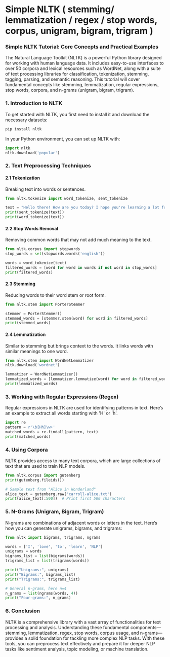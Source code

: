 # Simple NLTK ( stemming/ lemmatization / regex / stop words, corpus, unigram, bigram, trigram )
### Simple NLTK Tutorial: Core Concepts and Practical Examples

The Natural Language Toolkit (NLTK) is a powerful Python library designed for working with human language data. It includes easy-to-use interfaces to over 50 corpora and lexical resources such as WordNet, along with a suite of text processing libraries for classification, tokenization, stemming, tagging, parsing, and semantic reasoning. This tutorial will cover fundamental concepts like stemming, lemmatization, regular expressions, stop words, corpora, and n-grams (unigram, bigram, trigram).

### 1. **Introduction to NLTK**

To get started with NLTK, you first need to install it and download the necessary datasets:

```bash
pip install nltk
```

In your Python environment, you can set up NLTK with:

```python
import nltk
nltk.download('popular')
```

### 2. **Text Preprocessing Techniques**

#### **2.1 Tokenization**
Breaking text into words or sentences.

```python
from nltk.tokenize import word_tokenize, sent_tokenize

text = "Hello there! How are you today? I hope you're learning a lot from this tutorial."
print(sent_tokenize(text))
print(word_tokenize(text))
```

#### **2.2 Stop Words Removal**
Removing common words that may not add much meaning to the text.

```python
from nltk.corpus import stopwords
stop_words = set(stopwords.words('english'))

words = word_tokenize(text)
filtered_words = [word for word in words if not word in stop_words]
print(filtered_words)
```

#### **2.3 Stemming**
Reducing words to their word stem or root form.

```python
from nltk.stem import PorterStemmer

stemmer = PorterStemmer()
stemmed_words = [stemmer.stem(word) for word in filtered_words]
print(stemmed_words)
```

#### **2.4 Lemmatization**
Similar to stemming but brings context to the words. It links words with similar meanings to one word.

```python
from nltk.stem import WordNetLemmatizer
nltk.download('wordnet')

lemmatizer = WordNetLemmatizer()
lemmatized_words = [lemmatizer.lemmatize(word) for word in filtered_words]
print(lemmatized_words)
```

### 3. **Working with Regular Expressions (Regex)**

Regular expressions in NLTK are used for identifying patterns in text. Here’s an example to extract all words starting with 'H' or 'h'.

```python
import re
pattern = r'\b[Hh]\w+'
matched_words = re.findall(pattern, text)
print(matched_words)
```

### 4. **Using Corpora**
NLTK provides access to many text corpora, which are large collections of text that are used to train NLP models.

```python
from nltk.corpus import gutenberg
print(gutenberg.fileids())

# Sample text from "Alice in Wonderland"
alice_text = gutenberg.raw('carroll-alice.txt')
print(alice_text[:500])  # Print first 500 characters
```

### 5. **N-Grams (Unigram, Bigram, Trigram)**

N-grams are combinations of adjacent words or letters in the text. Here’s how you can generate unigrams, bigrams, and trigrams:

```python
from nltk import bigrams, trigrams, ngrams

words = ['I', 'love', 'to', 'learn', 'NLP']
unigrams = words
bigrams_list = list(bigrams(words))
trigrams_list = list(trigrams(words))

print("Unigrams:", unigrams)
print("Bigrams:", bigrams_list)
print("Trigrams:", trigrams_list)

# General n-grams, here n=4
n_grams = list(ngrams(words, 4))
print("Four-grams:", n_grams)
```

### 6. **Conclusion**

NLTK is a comprehensive library with a vast array of functionalities for text processing and analysis. Understanding these fundamental components—stemming, lemmatization, regex, stop words, corpus usage, and n-grams—provides a solid foundation for tackling more complex NLP tasks. With these tools, you can preprocess text effectively and prepare it for deeper NLP tasks like sentiment analysis, topic modeling, or machine translation.
